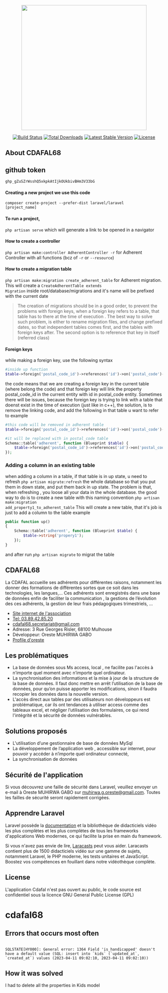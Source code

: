 <p align="center"><a href="https://laravel.com" target="_blank"><img src="https://raw.githubusercontent.com/laravel/art/master/logo-lockup/5%20SVG/2%20CMYK/1%20Full%20Color/laravel-logolockup-cmyk-red.svg" width="400"></a></p>

<p align="center">
<a href="https://travis-ci.org/laravel/framework"><img src="https://travis-ci.org/laravel/framework.svg" alt="Build Status"></a>
<a href="https://packagist.org/packages/laravel/framework"><img src="https://img.shields.io/packagist/dt/laravel/framework" alt="Total Downloads"></a>
<a href="https://packagist.org/packages/laravel/framework"><img src="https://img.shields.io/packagist/v/laravel/framework" alt="Latest Stable Version"></a>
<a href="https://packagist.org/packages/laravel/framework"><img src="https://img.shields.io/packagist/l/laravel/framework" alt="License"></a>
</p>

## About CDAFAL68
## github token
<code>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</code>

#### Creating a new project we use this code
<code>composer create-project --prefer-dist laravel/laravel [project_name]</code>

#### To run a project,
<code>php artisan serve</code> which will generate a link to be opened in a navigator

#### How to create a controller
<code>php artisan make:controller AdherentController -r</code> for Adherent Controller with all functions (bcz of <code>-r</code> or <code>--resource</code>)

#### How to create a migration table
<code>php artisan make:migration create_adherent_table</code> for Adherent migration.
This will create a <code>CreateAdherentTable extends Migration</code> inside root/database/migrations and it's name will be prefixed with the current date

> The creation of migrations should be in a good order, to prevent the problems with foreign keys, when a foreign key refers to a table, that table has to there at the time of execution .
> The best way to solve such problem, is either to rename migration files, and change prefixed dates, so that independent tables comes first, and the tables with foreign keys after.
> The second option is to reference that key in itself (referred class)

#### Foreign keys
while making a foreign key, use the following syntax
```PHP 
#inside up function
$table->foreign('postal_code_id')->references('id')->on('postal_code')->onDelete('cascade');
```
the code means that we are creating a foreign key in the current table (where belong the code) and that foreign key will link the property postal_code_id in the current entity with id in postal_code entity.
Sometimes there will be issues, because the foreign key is trying to link with a table that doenst exist in the time of execution (just like in c++), 
the solution, is to remove the linking code, and add the following in that table u want to refer to 
example
```PHP
#this code will be removed in adherent table
$table->foreign('postal_code_id')->references('id')->on('postal_code')->onDelete('cascade');

#it will be replaced with in postal_code table
Schema::table('adherent', function (Blueprint $table) {
    $table->foreign('postal_code_id')->references('id')->on('postal_code');
});
```

### Adding a column in an existing table
when adding a column in a table, if that table is in up state, u need to refresh <code>php artisan migrate:refresh</code> the whole database so that you put them in down state, and put them back in up state.
The problem is that, when refreshing , you loose all your data in the whole database.
the good way to do is to create a new table with this naming convention <code>php artisan make:migration add_property1_to_adherent_table</code>
This will create a new table, that it's job is just to add a column to the table 
example
```php
public function up()
{
    Schema::table('adherent', function (Blueprint $table) {
        $table->string('propery1');
    });
}
```
and after run <code>php artisan migrate</code> to migrat the table
## CDAFAL68

La CDAFAL accueille ses adhérents pour différentes raisons, notamment les donner des formations de différentes sortes que ce soit dans les technologies, les langues,...
Ces adhérents sont enregistrés dans une base de données enfin de faciliter la communication , la gestions de l’évolution des ces adhérents, la gestion de leur frais pédagogiques trimestriels, …

- [Site internet de l'association](https://cdafal68.eu/)
- [Tel: 03.89.42.85.20](03.89.42.85.20)
- [cdafal68.secretariat@gmail.com](mailto:cdafal68.secretariat@gmail.com)
- Adresse: 3 Rue Georges Risler, 68100 Mulhouse
- Développeur: Oreste MUHIRWA GABO 
- [Profile d'oreste](https://github.com/orestegabo/)

## Les problématiques
- La base de données sous Ms access, local , ne facilite pas l'accès à n’importe quel moment avec n’importe quel ordinateur.
- La synchronisation des informations et la mise à jour de la structure de la base de données. Il faut donc mettre en arrêt l’utilisation de la base de données, pour qu’on puisse apporter les modifications, sinon il faudra recopier les données dans la nouvelle version.
- L'accès direct aux tables par des utilisateurs non développeurs est problématique, car ils ont tendances à utiliser access comme des tableaux excel, et négliger l’utilisation des formulaires, ce qui rend l'intégrité et la sécurité de données vulnérables.

## Solutions proposés
- L'utilisation d’une gestionnaire de base de données MySql
- La développement de l’application web , accessible sur internet, pour pouvoir y accéder à n’importe quel ordinateur connecté,
- La synchronisation de données

## Sécurité de l'application

Si vous découvrez une faille de sécurité dans Laravel, veuillez envoyer un e-mail à Oreste MUHIRWA GABO sur [muhirwa.g.oreste@gmail.com](mailto:muhirwa.g.oreste@gmail.com). Toutes les failles de sécurité seront rapidement corrigées.


## Apprendre Laravel

Laravel possède la [documentation](https://laravel.com/docs) et la bibliothèque de didacticiels vidéo les plus complètes et les plus complètes de tous les frameworks d'applications Web modernes, ce qui facilite la prise en main du framework.

Si vous n'avez pas envie de lire, [Laracasts](https://laracasts.com) peut vous aider. Laracasts contient plus de 1500 didacticiels vidéo sur une gamme de sujets, notamment Laravel, le PHP moderne, les tests unitaires et JavaScript. Boostez vos compétences en fouillant dans notre vidéothèque complète.
## License

L'application Cdafal n'est pas ouvert au public, le code source est confidentiel sous la licence GNU General Public License (GPL)
# cdafal68


## Errors that occurs most often

<code>
SQLSTATE[HY000]: General error: 1364 Field 'is_handicapped' doesn't have a default value (SQL: insert into `kids` (`updated_at`, `created_at`) values (2023-04-11 09:02:10, 2023-04-11 09:02:10)) 
</code>

## How it was solved

I had to delete all the properties in Kids model
